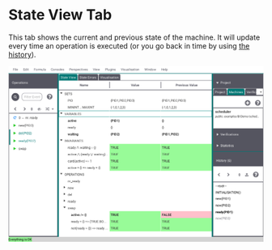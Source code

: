 # State View Tab

This tab shows the current and previous state of the machine. It will update every time an operation is executed (or you go back in time by using [the history](../History.md)).

![State View](../screenshots/Main%20View/State%20View.png)
